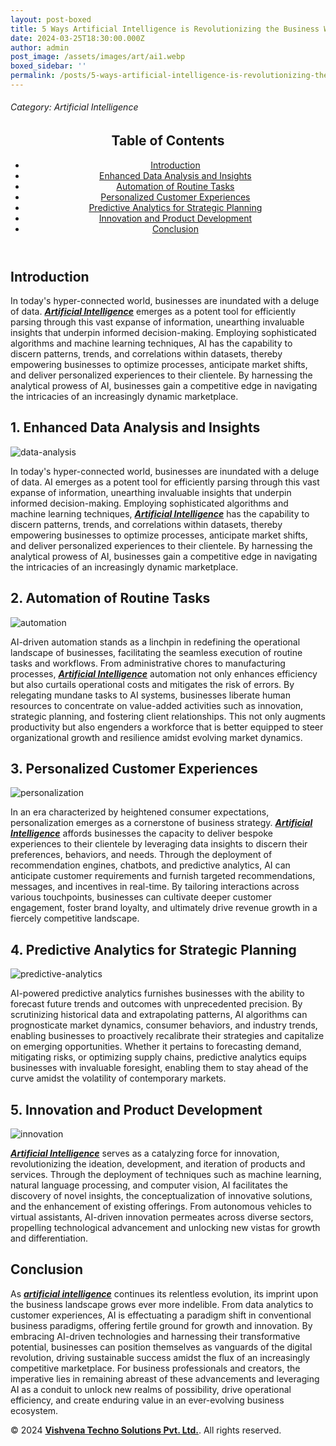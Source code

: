 ```yaml
---
layout: post-boxed
title: 5 Ways Artificial Intelligence is Revolutionizing the Business World
date: 2024-03-25T18:30:00.000Z
author: admin
post_image: /assets/images/art/ai1.webp
boxed_sidebar: ''
permalink: /posts/5-ways-artificial-intelligence-is-revolutionizing-the-business-world
---
```


###### Category: Artificial Intelligence

<html lang="en">
<head>
    <meta charset="UTF-8">
    <meta name="viewport" content="width=device-width, initial-scale=1.0">
    <title><h1>5 Ways Artificial Intelligence is Revolutionizing the Business World</h1></title>
    <meta name="description" content="Discover how artificial intelligence (AI) is transforming the business world through enhanced data analysis, automation, personalized customer experiences, predictive analytics, and innovation.">
</head>
<body>
    <header>
        <nav>
        <h2>Table of Contents</h2>
            <ul>
				<li><a href="#introduction">Introduction</a></li>
                <li><a href="#data-analysis">Enhanced Data Analysis and Insights</a></li>
                <li><a href="#automation">Automation of Routine Tasks</a></li>
                <li><a href="#personalization">Personalized Customer Experiences</a></li>
                <li><a href="#predictive-analytics">Predictive Analytics for Strategic Planning</a></li>
                <li><a href="#innovation">Innovation and Product Development</a></li>
				<li><a href="#conclusion">Conclusion</a></li>
            </ul>
        </nav>
    </header>
<article>
	<section id="introduction">
        <h2>Introduction</h2>
        <p>In today's hyper-connected world, businesses are inundated with a deluge of data. <a href="/artificial-intelligence"><i><b>Artificial Intelligence</b></i></a> emerges as a potent tool for efficiently parsing through this vast expanse of information, unearthing invaluable insights that underpin informed decision-making. Employing sophisticated algorithms and machine learning techniques, AI has the capability to discern patterns, trends, and correlations within datasets, thereby empowering businesses to optimize processes, anticipate market shifts, and deliver personalized experiences to their clientele. By harnessing the analytical prowess of AI, businesses gain a competitive edge in navigating the intricacies of an increasingly dynamic marketplace.</p>
    </section>
<section id="data-analysis">
    <h2>1. Enhanced Data Analysis and Insights</h2>
    <img src="/assets/images/art/ai-da.webp" alt="data-analysis" style="max-width:100%; height:auto;"><br>
    <p>In today's hyper-connected world, businesses are inundated with a deluge of data. AI emerges as a potent tool for efficiently parsing through this vast expanse of information, unearthing invaluable insights that underpin informed decision-making. Employing sophisticated algorithms and machine learning techniques, <a href="/artificial-intelligence"><i><b>Artificial Intelligence</b></i></a> has the capability to discern patterns, trends, and correlations within datasets, thereby empowering businesses to optimize processes, anticipate market shifts, and deliver personalized experiences to their clientele. By harnessing the analytical prowess of AI, businesses gain a competitive edge in navigating the intricacies of an increasingly dynamic marketplace.</p>
</section>

<section id="automation">
    <h2>2. Automation of Routine Tasks</h2>
    <img src="/assets/images/art/ai-at.webp" alt="automation" style="max-width:100%; height:auto;"><br>
    <p>AI-driven automation stands as a linchpin in redefining the operational landscape of businesses, facilitating the seamless execution of routine tasks and workflows. From administrative chores to manufacturing processes, <a href="/artificial-intelligence"><i><b>Artificial Intelligence</b></i></a> automation not only enhances efficiency but also curtails operational costs and mitigates the risk of errors. By relegating mundane tasks to AI systems, businesses liberate human resources to concentrate on value-added activities such as innovation, strategic planning, and fostering client relationships. This not only augments productivity but also engenders a workforce that is better equipped to steer organizational growth and resilience amidst evolving market dynamics.</p>
</section>

<section id="personalization">
    <h2>3. Personalized Customer Experiences</h2>
    <img src="/assets/images/art/ai-ce.webp" alt="personalization" style="max-width:100%; height:auto;"><br>
    <p>In an era characterized by heightened consumer expectations, personalization emerges as a cornerstone of business strategy. <a href="/artificial-intelligence"><i><b>Artificial Intelligence</b></i></a> affords businesses the capacity to deliver bespoke experiences to their clientele by leveraging data insights to discern their preferences, behaviors, and needs. Through the deployment of recommendation engines, chatbots, and predictive analytics, AI can anticipate customer requirements and furnish targeted recommendations, messages, and incentives in real-time. By tailoring interactions across various touchpoints, businesses can cultivate deeper customer engagement, foster brand loyalty, and ultimately drive revenue growth in a fiercely competitive landscape.</p>
</section>

<section id="predictive-analytics">
    <h2>4. Predictive Analytics for Strategic Planning</h2>
    <img src="/assets/images/art/ai-pa.webp" alt="predictive-analytics" style="max-width:100%; height:auto;"><br>
    <p>AI-powered predictive analytics furnishes businesses with the ability to forecast future trends and outcomes with unprecedented precision. By scrutinizing historical data and extrapolating patterns, AI algorithms can prognosticate market dynamics, consumer behaviors, and industry trends, enabling businesses to proactively recalibrate their strategies and capitalize on emerging opportunities. Whether it pertains to forecasting demand, mitigating risks, or optimizing supply chains, predictive analytics equips businesses with invaluable foresight, enabling them to stay ahead of the curve amidst the volatility of contemporary markets.</p>
</section>

<section id="innovation">
    <h2>5. Innovation and Product Development</h2>
    <img src="/assets/images/art/ai-pd.webp" alt="innovation" style="max-width:100%; height:auto;"><br>
    <p><a href="/artificial-intelligence"><i><b>Artificial Intelligence</b></i></a> serves as a catalyzing force for innovation, revolutionizing the ideation, development, and iteration of products and services. Through the deployment of techniques such as machine learning, natural language processing, and computer vision, AI facilitates the discovery of novel insights, the conceptualization of innovative solutions, and the enhancement of existing offerings. From autonomous vehicles to virtual assistants, AI-driven innovation permeates across diverse sectors, propelling technological advancement and unlocking new vistas for growth and differentiation.</p>
</section>

<section id="conclusion">
	<h2>Conclusion</h2>
	<p>As <a href="/artificial-intelligence"><i><b>artificial intelligence</b></i></a> continues its relentless evolution, its imprint upon the business landscape grows ever more indelible. From data analytics to customer experiences, AI is effectuating a paradigm shift in conventional business paradigms, offering fertile ground for growth and innovation. By embracing AI-driven technologies and harnessing their transformative potential, businesses can position themselves as vanguards of the digital revolution, driving sustainable success amidst the flux of an increasingly competitive marketplace. For business professionals and creators, the imperative lies in remaining abreast of these advancements and leveraging AI as a conduit to unlock new realms of possibility, drive operational efficiency, and create enduring value in an ever-evolving business ecosystem.</p>
</section>

</article>

<footer>
    <p>&copy; 2024 <a href="https://vishvena.com"><b>Vishvena Techno Solutions Pvt. Ltd.</b></a>. All rights reserved.</p>
</footer>
</body>
</html>
